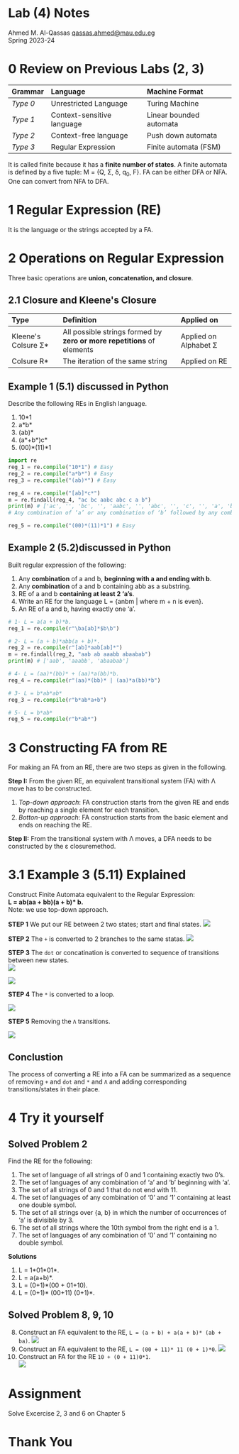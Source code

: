 # Lab (4) Notes
Ahmed M. Al-Qassas [qassas.ahmed@mau.edu.eg](qassas.ahmed@mau.edu.eg)  
Spring 2023-24  

# 0 Review on Previous Labs (2, 3)

| Grammar  | Language                   | Machine Format          |
|:---------|:---------------------------|:------------------------|
| _Type 0_ | Unrestricted Language      | Turing Machine          |
| _Type 1_ | Context-sensitive language | Linear bounded automata |
| _Type 2_ | Context-free language      | Push down automata      |
| _Type 3_ | Regular Expression         | Finite automata (FSM)   |

It is called finite because it has a **finite number of states**. A finite automata is defined by a five tuple: M = {Q, Σ, δ, q<sub>0</sub>, F}. FA can be either DFA or NFA. One can convert from NFA to DFA.

# 1 Regular Expression (RE)
It is the language or the strings accepted by a FA.

# 2 Operations on Regular Expression
Three basic operations are **union, concatenation, and closure**.

## 2.1 Closure and Kleene's Closure
| Type               |Definition                       | Applied on                      |
|:-------------------|:--------------------------------|:--------------------------------|
|Kleene's Colsure Σ* |All possible strings formed by **zero or more repetitions** of elements|Applied on Alphabet Σ            |
|Colsure R*          |The iteration of the same string |Applied on RE                   |  

## Example 1 (5.1) discussed in Python
Describe the following REs in English language.  
1. 10*1
2. a\*b*
3. (ab)\*
4. (a\*+b*)c\*
5. (00)*(11)\*1
   
```Python
import re
reg_1 = re.compile("10*1") # Easy
reg_2 = re.compile("a*b*") # Easy
reg_3 = re.compile("(ab)*") # Easy

reg_4 = re.compile("[ab]*c*")
m = re.findall(reg_4, "ac bc aabc abc c a b")
print(m) # ['ac', '', 'bc', '', 'aabc', '', 'abc', '', 'c', '', 'a', 'b']
# Any combination of ‘a’ or any combination of ‘b’ followed by any combination of ‘c’ will be accepted.

reg_5 = re.compile("(00)*(11)*1") # Easy
```

## Example 2 (5.2)discussed in Python
Built regular expression of the following:
1. Any **combination** of a and b, **beginning with a and ending with b**.
2. Any **combination** of a and b containing abb as a substring.
3. RE of a and b **containing at least 2 ‘a’s**.
4. Write an RE for the language L = {anbm | where m + n is even}.
5. An RE of a and b, having exactly one ‘a’.


```Python
# 1- L = a(a + b)*b.
reg_1 = re.compile(r"\ba[ab]*$b\b")

# 2- L = (a + b)*abb(a + b)*.
reg_2 = re.compile(r"[ab]*aab[ab]*")
m = re.findall(reg_2, "aab ab aaabb abaabab")
print(m) # ['aab', 'aaabb', 'abaabab']

# 4- L = (aa)*(bb)* + (aa)*a(bb)*b.
reg_4 = re.compile(r"(aa)*(bb)* | (aa)*a(bb)*b")

# 3- L = b*ab*ab*
reg_3 = re.compile(r"b*ab*a+b")

# 5- L = b*ab*
reg_5 = re.compile(r"b*ab*")

```
# 3 Constructing FA from RE
For making an FA from an RE, there are two steps as given in the following.  

**Step I:** From the given RE, an equivalent transitional system (FA) with Λ move has to be constructed.
1. *Top-down approach*: FA construction starts from the given RE and ends by reaching a single element for each transition.
2. *Botton-up approach*: FA construction starts from the basic element and ends on reaching the RE.


**Step II:** From the transitional system with Λ moves, a DFA needs to be constructed by the ε closuremethod.


# 3.1 Example 3 (5.11) Explained
Construct Finite Automata equivalent to the Regular Expression:  
**L = ab(aa + bb)(a + b)\* b.**    
Note: we use top-down approach.  

**STEP 1** We put our RE between 2 two states; start and final states.
![](figs/img-1.png)
   
**STEP 2** The `+` is converted to 2 branches to the same statas.
![](figs/img-2.png)

**STEP 3** The `dot` or concatination is converted to sequence of transitions between new states.  
![](figs/img-3.png)  

![](figs/img-4.png)

**STEP 4** The `*` is converted to a loop.  

![](figs/img-5.png)

**STEP 5** Removing the `Λ` transitions.  

![](figs/img-6.png)

## Conclustion
The process of converting a RE into a FA can be summarized as a sequence of removing `+` and `dot` and `*` and `Λ` and adding corresponding transitions/states in their place.
# 4 Try it yourself 
## Solved Problem 2
Find the RE for the following:
1. The set of language of all strings of 0 and 1 containing exactly two 0’s.  
2. The set of languages of any combination of ‘a’ and ‘b’ beginning with ‘a’.  
3. The set of all strings of 0 and 1 that do not end with 11. 
4. The set of languages of any combination of ‘0’ and ‘1’ containing at least one double symbol.
5. The set of all strings over {a, b} in which the number of occurrences of ‘a’ is divisible by 3.
6. The set of all strings where the 10th symbol from the right end is a 1.  
7. The set of languages of any combination of ‘0’ and ‘1’ containing no double symbol.

**Solutions**
1. L = 1\*01\*01*.
2. L = a(a+b)*.
3. L = (0+1)*(00 + 01+10).
4. L = (0+1)* (00+11) (0+1)*.

## Solved Problem 8, 9, 10
8. Construct an FA equivalent to the RE, `L = (a + b) + a(a + b)* (ab + ba)`. 
![](figs/img-9.png)
10. Construct an FA equivalent to the RE, `L = (00 + 11)* 11 (0 + 1)*0`.
![](figs/img-7.png)  
12. Construct an FA for the RE `10 + (0 + 11)0*1`.  
![](figs/img-8.png)
# Assignment
Solve Excercise 2, 3 and 6 on Chapter 5
# Thank You





